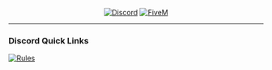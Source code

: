 <div align=center>

[![Discord](https://img.shields.io/badge/Discord-Join%20Community-blue?style=for-the-badge&logo=discord)](https://discord.gg/4WY5p4jzMq)
[![FiveM](https://img.shields.io/badge/FiveM-Andrew%20Developmenmt-orange?style=for-the-badge&logo=fivem)](https://forum.cfx.re/u/andrewthewusky/summary)
<div>

---

<div align=left>

### Discord Quick Links
[![Rules](https://img.shields.io/badge/File-Rules%20&%20Regulations-blue?style=for-the-badge&logo=discord)](https://discord.gg/4WY5p4jzMq)

<div>
